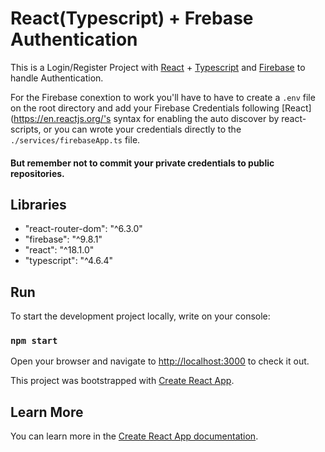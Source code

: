 # React(Typescript) + Frebase Authentication

This is a Login/Register Project with [React](https://en.reactjs.org/) + [Typescript](https://www.typescriptlang.org/) and [Firebase](https://firebase.google.com/) to handle Authentication.

For the Firebase conextion to work you'll have to have to create a `.env` file on the root directory and add your Firebase Credentials following [React](https://en.reactjs.org/'s syntax for enabling the auto discover by react-scripts, or you can wrote your credentials directly to the `./services/firebaseApp.ts` file.

#### But remember not to commit your private credentials to public repositories.

## Libraries

- "react-router-dom": "^6.3.0"
- "firebase": "^9.8.1"
- "react": "^18.1.0"
- "typescript": "^4.6.4"

## Run

To start the development project locally, write on your console:

### `npm start`

Open your browser and navigate to [http://localhost:3000](http://localhost:3000) to check it out.

This project was bootstrapped with [Create React App](https://github.com/facebook/create-react-app).
## Learn More

You can learn more in the [Create React App documentation](https://facebook.github.io/create-react-app/docs/getting-started).
